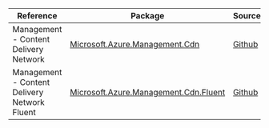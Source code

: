 | Reference | Package | Source |
|---|---|---|
|Management - Content Delivery Network|[Microsoft.Azure.Management.Cdn](https://www.nuget.org/packages/Microsoft.Azure.Management.Cdn)|[Github](https://github.com/Azure/azure-sdk-for-net)|
|Management - Content Delivery Network Fluent|[Microsoft.Azure.Management.Cdn.Fluent](https://www.nuget.org/packages/Microsoft.Azure.Management.Cdn.Fluent)|[Github](https://github.com/Azure/azure-sdk-for-net)|
